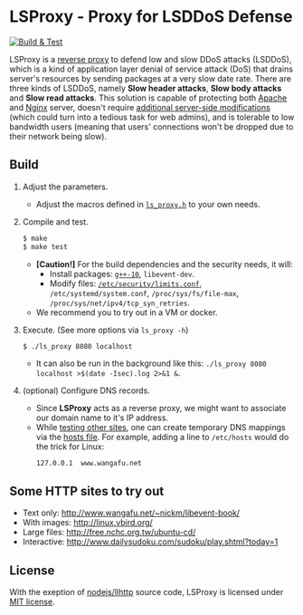 # LSProxy - Proxy for LSDDoS Defense

[![Build & Test](https://github.com/davidhcefx/LSProxy---Proxy-for-LSDDoS-Defense/actions/workflows/test.yml/badge.svg)](https://github.com/davidhcefx/LSProxy---Proxy-for-LSDDoS-Defense/actions/workflows/test.yml)

LSProxy is a [reverse proxy][] to defend low and slow DDoS attacks (LSDDoS), which is a kind of application layer denial of service attack (DoS) that drains server's resources by sending packages at a very slow date rate. There are three kinds of LSDDoS, namely **Slow header attacks**, **Slow body attacks** and **Slow read attacks**. This solution is capable of protecting both [Apache][] and [Nginx][] server, doesn't require [additional server-side modifications][] (which could turn into a tedious task for web admins), and is tolerable to low bandwidth users (meaning that users' connections won't be dropped due to their network being slow).

## Build
1. Adjust the parameters.
    - Adjust the macros defined in [`ls_proxy.h`](/src/ls_proxy.h) to your own needs.

2. Compile and test.
    ```sh
    $ make
    $ make test
    ```
    - **[Caution!]** For the build dependencies and the security needs, it will:
      * Install packages: [`g++-10`][g++], `libevent-dev`.
      * Modify files: [`/etc/security/limits.conf`][limits.conf], `/etc/systemd/system.conf`, `/proc/sys/fs/file-max`, `/proc/sys/net/ipv4/tcp_syn_retries`.
    - We recommend you to try out in a VM or docker.

3. Execute. (See more options via `ls_proxy -h`)
    ```sh
    $ ./ls_proxy 8080 localhost
    ```
    - It can also be run in the background like this: `./ls_proxy 8080 localhost >$(date -Isec).log 2>&1 &`.

4. (optional) Configure DNS records.
    - Since **LSProxy** acts as a reverse proxy, we might want to associate our domain name to it's IP address.
    - While [testing other sites](#some-http-sites-to-try-out), one can create temporary DNS mappings via the [hosts file][]. For example, adding a line to `/etc/hosts` would do the trick for Linux:
        ```hosts
        127.0.0.1  www.wangafu.net
        ```

## Some HTTP sites to try out
- Text only: http://www.wangafu.net/~nickm/libevent-book/
- With images: http://linux.vbird.org/
- Large files: http://free.nchc.org.tw/ubuntu-cd/
- Interactive: http://www.dailysudoku.com/sudoku/play.shtml?today=1


## License
With the exeption of [nodejs/llhttp][] source code, LSProxy is licensed under [MIT license](/LICENSE).



[reverse proxy]: https://en.wikipedia.org/wiki/Reverse_proxy
[Apache]: https://httpd.apache.org/
[Nginx]: https://www.nginx.com/
[additional server-side modifications]: https://www.digitalocean.com/community/tutorials/how-to-configure-nginx-as-a-web-server-and-reverse-proxy-for-apache-on-one-ubuntu-18-04-server
[g++]: https://github.com/davidhcefx/LSProxy---Proxy-for-LSDDoS-Defense/blob/5cf49a21998c7a6ed5e62e2d739e02846b6639bb/Makefile#L33
[limits.conf]: https://github.com/davidhcefx/LSProxy---Proxy-for-LSDDoS-Defense/blob/5cf49a21998c7a6ed5e62e2d739e02846b6639bb/utils/check_rlimit_nofile_raisable.sh#L6
[hosts file]: https://en.wikipedia.org/wiki/Hosts_(file)
[nodejs/llhttp]: https://github.com/nodejs/llhttp
